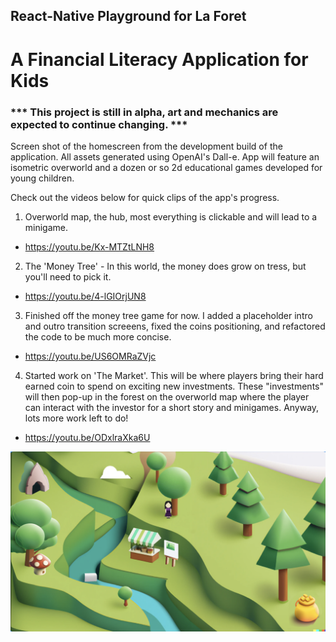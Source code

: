 ## React-Native Playground for La Foret

# A Financial Literacy Application for Kids

### *** This project is still in alpha, art and mechanics are expected to continue changing. ***
Screen shot of the homescreen from the development build of the application. All assets generated using OpenAI's Dall-e. App will feature an isometric overworld and a dozen or so 2d educational games developed for young children.

Check out the videos below for quick clips of the app's progress.

1. Overworld map, the hub, most everything is clickable and will lead to a minigame.
- https://youtu.be/Kx-MTZtLNH8

2. The 'Money Tree' - In this world, the money does grow on tress, but you'll need to pick it.
- https://youtu.be/4-lGIOrjUN8

3. Finished off the money tree game for now. I added a placeholder intro and outro transition screeens, fixed the coins positioning, and refactored the code to be much more concise.
- https://youtu.be/US6OMRaZVjc

4. Started work on 'The Market'. This will be where players bring their hard earned coin to spend on exciting new investments. These "investments" will then
pop-up in the forest on the overworld map where the player can interact with the
investor for a short story and minigames. Anyway, lots more work left to do!
- https://youtu.be/ODxlraXka6U


<img src="./assets/Screen%20Shot%202023-01-12%20at%2011.49.47%20PM.png" width="600px" />



